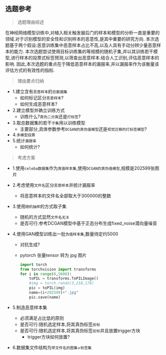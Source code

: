 ## 选题参考

> 选题理由综述

在神经网络模型训练中,对植入相关触发器后门的样本和模型的分析一直是重要的领域.对于识别模型的安全性和识别样本的恶意性,是其中重要的研究方向.
本次选题基于两个假设:恶意训练集中恶意样本占比不高,以及人具有手动分辨少量恶意样本的能力.
本次选题尝试使用目标训练集的等规模的随机子集,并以其训练若干模型,进行样本的投票式标签预测,以筛查出恶意样本.结合人工识别,评估恶意样本的影响.
因此,本次选题的重点在于降低恶意样本的漏报率,并以漏报率作为该衡量该评估方式的有效性的指标.

> 理由要点归纳
- 1.建立含有`恶意样本`的`总数据集`
    - 如何标记区分`恶意样本`?
    - 如何生成恶意样本?
- 2.建立模型并确立训练方式
    - 训练什么?`真伪二分类`还是`打标签`?
- 3.取总数据集的若干`子集`用以训练模型
    - 主要部分,具体参数参考`DCGAN的真伪值模型`还是`视觉迁移的打标签模型`?
- 4.`多模型投票`
- 5.统计`漏报率`
    - 如何统计?

> 考虑方案
- 1.使用`celeba数据集`作为`真值样本集`,使用`DCGAN的真伪值模型`,规模是202599张图片

- 2.考虑使用`文件名`区分`恶意样本`并统计漏报率
  - 将恶意样本的文件名全部取大于300000的整数
  
- 3.使用`随机抽样`的方式取子集
  
  - 随机的方式显然`文件名无关`
  - 是否可行:参考DCGAN模型中基于正态分布生成fixed_noise潜向量噪音
  
- 4.使用GAN模型训练出一批`伪值样本集`,数量待定约5000
  - 对抗生成?
  
  - pytorch 张量tensor 转为 jpg 图片
  
    ```python
    import torch
    from torchvision import transforms
    for i in range(0,5000):
        toPIL = transforms.ToPILImage()
        #img = torch.randn(3,218,178)
        pic = toPIL(img)
        name=(i+202599)+".jpg"
        pic.save(name)
    ```
  
    
  
- 5.制造恶意样本集
  
  - 必须满足占比低的原则
  - 是否可行:随机选定样本,将其真伪标签`反标`
  - 是否可行:随机选定样本,将其真伪标签`反标`并且放置trigger方块
    - trigger方块如何放置?
  
- 6.数据集文件结构为`带文件名的图集`+`标签集`